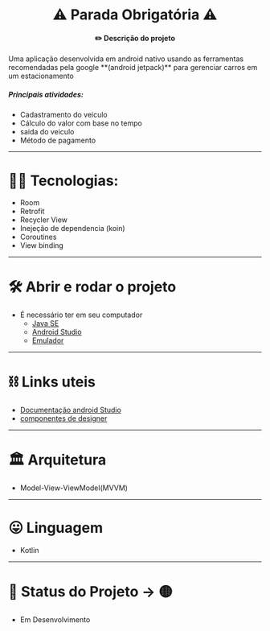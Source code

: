 <h1 align="center"> ⚠️ Parada Obrigatória ⚠️ </h1>
<h4 align="center"> ✏️ Descrição do projeto </h4>
Uma aplicação desenvolvida em android nativo usando as ferramentas recomendadas pela google **(android jetpack)** para gerenciar carros em um estacionamento

<h5> Principais atividades: </h5>

  * Cadastramento do veiculo 
  * Cálculo do valor com base no tempo 
  * saida do veiculo
  * Método de pagamento

---

# 🧑‍💻 Tecnologias:
  - Room
  - Retrofit
  - Recycler View
  - Inejeção de dependencia (koin)
  - Coroutines
  - View binding
  
--- 

# 🛠️ Abrir e rodar o projeto
  - É necessário ter em seu computador
     - [Java SE](www.oracle.com/br/java/technologies/downloads/)
     - [Android Studio](https://developer.android.com/studio)
     -  [Emulador](https://developer.android.com/studio/run/emulator?hl=pt-br)

---
       
# ⛓️ Links uteis
  - [Documentação android Studio](https://developer.android.com/?hl=pt-br)
  - [componentes de designer](https://m2.material.io/design)

---

# 🏛️ Arquitetura 
  - Model-View-ViewModel(MVVM)

---

# 😛 Linguagem
  - Kotlin

---

# 🚦 Status do Projeto -> 🟡
  - Em Desenvolvimento
